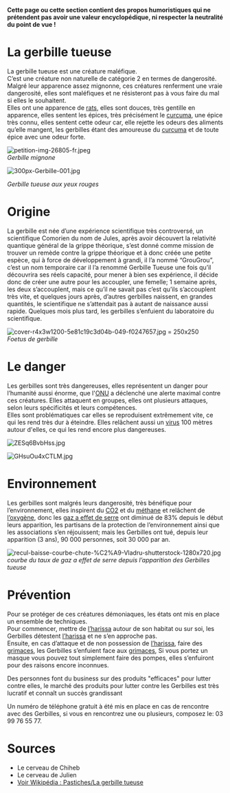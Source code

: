 **Cette page ou cette section contient des propos humoristiques qui ne prétendent pas avoir une valeur encyclopédique, ni respecter la neutralité du point de vue !**

# La gerbille tueuse
La gerbille tueuse est une créature maléfique.  
C’est une créature non naturelle de catégorie 2 en termes de dangerosité.  
Malgré leur apparence assez mignonne, ces créatures renferment une vraie dangerosité, elles sont maléfiques et ne résisteront pas à vous faire du mal si elles le souhaitent.  
Elles ont une apparence de [rats](https://fr.wikipedia.org/wiki/Rat), elles sont douces, très gentille en apparence, elles sentent les épices, très précisément le [curcuma](https://fr.wikipedia.org/wiki/Curcuma), une épice très connu, elles sentent cette odeur car, elle rejette les odeurs des aliments qu’elle mangent, les gerbilles étant des amoureuse du [curcuma](https://fr.wikipedia.org/wiki/Curcuma) et de toute épice avec une odeur forte.

![petition-img-26805-fr.jpeg](https://www.mesopinions.com/public/img/petition/petition-img-26805-fr.jpeg)  
_Gerbille mignone_  

![300px-Gerbille-001.jpg](https://upload.wikimedia.org/wikipedia/commons/thumb/f/fa/Gerbille-001.jpg/300px-Gerbille-001.jpg)

_Gerbille tueuse aux yeux rouges_

# Origine

La gerbille est née d’une expérience scientifique très controversé, un scientifique Comorien du nom de Jules, après avoir découvert la relativité quantique général de la grippe théorique, s’est donné comme mission de trouver un remède contre la grippe théorique et à donc créée une petite espèce, qui à force de développement à grandi, il l’a nommé “GrouGrou”, c’est un nom temporaire car il l’a renommé Gerbille Tueuse une fois qu’il découvrira ses réels capacité, pour mener à bien ses expérience, il décide donc de créer une autre pour les accoupler, une femelle; 1 semaine après, les deux s’accouplent, mais ce qu’il ne savait pas c’est qu’ils s’accouplent très vite, et quelques jours après, d’autres gerbilles naissent, en grandes quantités, le scientifique ne s’attendait pas à autant de naissance aussi rapide. Quelques mois plus tard, les gerbilles s’enfuient du laboratoire du scientifique.

![cover-r4x3w1200-5e81c19c3d04b-049-f0247657.jpg = 250x250](https://www.sciencesetavenir.fr/assets/img/2020/03/30/cover-r4x3w1200-5e81c19c3d04b-049-f0247657.jpg)  
_Foetus de gerbille_

# Le danger

Les gerbilles sont très dangereuses, elles représentent un danger pour l’humanité aussi énorme, que l'[ONU](https://fr.wikipedia.org/wiki/Organisation_des_Nations_unies)  a déclenché une alerte maximal contre ces créatures. Elles attaquent en groupes, elles ont plusieurs attaques, selon leurs spécificités et leurs compétences.  
Elles sont problématiques car elles se reproduisent extrêmement vite, ce qui les rend très dur à éteindre. Elles relâchent aussi un  [virus](https://fr.wikipedia.org/wiki/Virus)  100 mètres autour d'elles, ce qui les rend encore plus dangereuses.

![ZESq6BvbHss.jpg](https://www.mypokecard.com/fr/Galerie/my/galery/ZESq6BvbHss.jpg)

  
  
  

![GHsuOu4xCTLM.jpg](https://www.mypokecard.com/fr/Galerie/my/galery/GHsuOu4xCTLM.jpg)

  
  
  
  
  
  
  
  
  
  
  
  
  
  
  
  
  
  

# Environnement

Les gerbilles sont malgrés leurs dangerosité, très bénéfique pour l’environnement, elles inspirent du  [CO2](https://fr.wikipedia.org/wiki/Dioxyde_de_carbone)  et du  [méthane](https://fr.wikipedia.org/wiki/M%C3%A9thane)  et relâchent de  [l’oxygène](https://fr.wikipedia.org/wiki/Oxyg%C3%A8ne), donc les  [gaz a effet de serre](https://fr.wikipedia.org/wiki/Gaz_%C3%A0_effet_de_serre)  ont diminué de 83% depuis le début leurs apparition, les partisans de la protection de l’environnement ainsi que les associations s’en réjouissent; mais les Gerbilles ont tué, depuis leur apparition (3 ans), 90 000 personnes, soit 30 000 par an.

![recul-baisse-courbe-chute-%C2%A9-Vladru-shutterstock-1280x720.jpg](https://www.silicon.fr/wp-content/uploads/2014/07/recul-baisse-courbe-chute-%C2%A9-Vladru-shutterstock-1280x720.jpg)  
_courbe du taux de gaz a effet de serre depuis l’apparition des Gerbilles tueuse_

  
  
  

# Prévention

Pour se protéger de ces créatures démoniaques, les états ont mis en place un ensemble de techniques.  
Pour commencer, mettre de  [l’harissa](https://fr.wikipedia.org/wiki/Harissa)  autour de son habitat ou sur soi, les Gerbilles détestent  [l’harissa](https://fr.wikipedia.org/wiki/Harissa)  et ne s’en approche pas.  
Ensuite, en cas d’attaque et de non possession de  [l’harissa](https://fr.wikipedia.org/wiki/Harissa), faire des  [grimaces](https://fr.wikipedia.org/wiki/Grimace), les Gerbilles s’enfuient face aux  [grimaces](https://fr.wikipedia.org/wiki/Grimace), Si vous portez un masque vous pouvez tout simplement faire des pompes, elles s’enfuiront pour des raisons encore inconnues.

Des personnes font du business sur des produits "efficaces" pour lutter contre elles, le marché des produits pour lutter contre les Gerbilles est très lucratif et connaît un succès grandissant

Un numéro de téléphone gratuit à été mis en place en cas de rencontre avec des Gerbilles, si vous en rencontrez une ou plusieurs, composez le: 03 99 76 55 77.

# Sources

-   Le cerveau de Chiheb
-   Le cerveau de Julien
-   [Voir Wikipédia : Pastiches/La gerbille tueuse](https://fr.wikipedia.org/wiki/Wikip%C3%A9dia:Pastiches/La_gerbille_tueuse)
